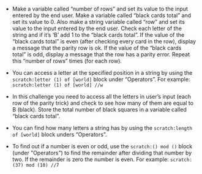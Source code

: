 -   Make a variable called “number of rows” and set its value to the input
    entered by the end user.
    Make a variable called “black cards total” and set its value to 0.
    Also make a string variable called “row” and set its value to the input
    entered by the end user.
    Check each letter of the string and if it’s ‘B’ add 1 to the “black
    cards total”.
    If the value of the “black cards total” is even (after checking every
    card in the row), display a message that the parity row is ok.
    If the value of the “black cards total” is odd, display a message that
    the row has a parity error.
    Repeat this “number of rows” times (for each row).

-   You can access a letter at the specified position in a string by using
    the `scratch:letter (1) of [world]` block under “Operators”.
    For example: `scratch:letter (1) of [world] //w`

-   In this challenge you need to access all the letters in user’s input
    (each row of the parity trick) and check to see how many of them
    are equal to B (black).
    Store the total number of black squares in a variable called “black
    cards total”.

-   You can find how many letters a string has by using the
    `scratch:length of [world]` block unders “Operators”.

-   To find out if a number is even or odd, use the `scratch:() mod ()` block
    (under "Operators") to find the remainder after dividing that number by
    two.
    If the remainder is zero the number is even.
    For example: `scratch:(37) mod (10) //7`
